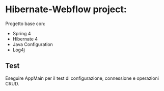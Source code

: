# Hibernate-Webflow project:

Progetto base con: 

 - Spring 4
 - Hibernate 4
 - Java Configuration
 - Log4j
 
## Test 

Eseguire AppMain per il test di configurazione, connessione e operazioni CRUD.
